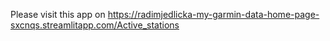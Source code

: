 Please visit this app on https://radimjedlicka-my-garmin-data-home-page-sxcnqs.streamlitapp.com/Active_stations
